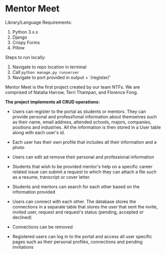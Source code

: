 # Mentor Meet

Library/Language Requirements:
1. Python 3.x.x
2. Django
3. Crispy Forms
4. Pillow

Steps to run locally:
1. Navigate to repo location in terminal
2. Call `python manage.py runserver`
3. Navigate to port provided in output + '/register/'

Mentor Meet is the first project created by our team NTFs. We are comprised of Natalia Harrow, Terri Thampan, and Florence Fong. 

**The project implements all CRUD operations:** 
- Users can register to the portal as students or mentors. They can provide personal and professfional information about themselves such as their name, email address, attended schools, majors, companies, positions and industries. All the information is then stored in a User table along with each user's id. 

- Each user has their own profile that includes all their information and a photo

- Users can edit ad remove their personal and professional information

- Students that wish to be provided mentor's help on a specific career related issue can submit a request to which they can attach a file such as a resume, transcript or cover letter. 

- Students and mentors can search for each other based on the information provided

- Users can connect with each other. The database stores the connections in a separate table that stores the user that sent the invite, invited user, request and request's status (pending, accepted or declined)

- Connections can be removed

- Registered users can log in to the portal and access all user specific pages such as their personal profiles, connections and pending invitations

